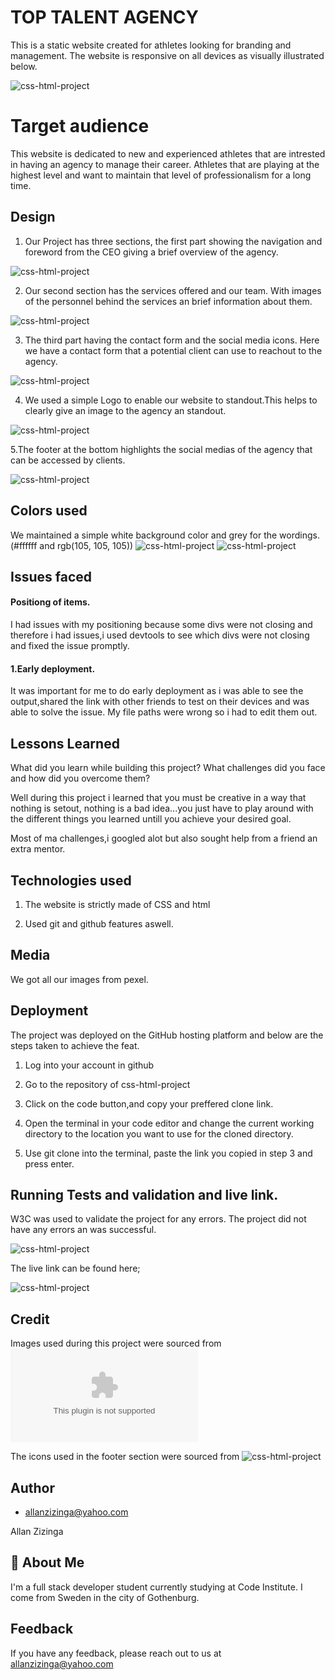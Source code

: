 # TOP TALENT AGENCY
This is a static website created for athletes looking for branding and management.
The website is responsive on all devices as visually illustrated below.

![css-html-project](assets/images/responsive.png)


# Target audience
This website is dedicated to new and experienced athletes that are intrested in having an agency to manage their career. Athletes that are playing at the highest level and want to maintain that level of professionalism for a long time.




 ## Design
1. Our Project has three sections, the first part showing  the navigation and foreword from the CEO giving a brief overview of the agency.

![css-html-project](assets/images/Alexa-new.png)

2. Our second section has the services offered and our team. With images of the personnel behind the services an brief information about them.

![css-html-project](assets/images/alexa2.png)

3. The third part having the contact form and the social media icons. Here we have a contact form that a potential client can use to reachout to the agency.

![css-html-project](assets/images/alexa3.png)

4. We used a simple Logo to enable our website to standout.This helps to clearly give an image to the agency an standout.

![css-html-project](assets/images/logo.png)

5.The footer at the bottom highlights the social medias of the agency that can be accessed by clients.

![css-html-project](assets/images/footer.png)


## Colors used

We maintained a simple white background color and grey for the wordings. (#ffffff and rgb(105, 105, 105))
![css-html-project](assets/images/white.png)
![css-html-project](assets/images/grey.png)

## Issues faced

#### Positiong of items.

I had issues with my positioning because some divs were not closing and therefore i had issues,i used devtools to see which divs were not closing and fixed the issue promptly.

#### 1.Early deployment.
It was important for me to do early deployment as i was able to see the output,shared the link with other friends to test on their devices and was able to solve the issue. My file paths were wrong so i had to edit them out.


## Lessons Learned

What did you learn while building this project? What challenges did you face and how did you overcome them?

Well during this project i learned that you must be creative in a way that nothing is setout, nothing is a bad idea...you just have to play around with the different things you learned untill you achieve your desired goal.

Most of ma challenges,i googled alot but also sought help from a friend  an extra mentor.

## Technologies used

1. The website is strictly made of CSS and html

2. Used git and github features aswell.

## Media

We got all our images from pexel.

## Deployment
The project was deployed on the GitHub hosting platform and below are the steps taken to achieve the feat.

1. Log into your account in github

2. Go to the repository of css-html-project

3. Click on the code button,and copy your preffered clone link.

4. Open the terminal in your code editor and change the current working directory to the location you want to use for the cloned directory.

5. Use git clone into the terminal, paste the link you copied in step 3 and press enter.


## Running Tests and validation and live link.

 W3C was used to validate the project for any errors. The project did not have any errors an was successful.

![css-html-project](assets/images/html%20validator.png)

The live link can be found here;

![css-html-project](https://allano256.github.io/top-talent/)

## Credit
Images used during this project were sourced from
 ![ReadMe](fontawesome.com)
 



The icons used in the footer section were sourced from 
![css-html-project](https://fontawesome.com/)


## Author

- [allanzizinga@yahoo.com](https://www.github.com/octokatherine)

Allan Zizinga


## 🚀 About Me
I'm a full stack developer student currently studying at Code Institute.
I come from Sweden in the city of Gothenburg.


## Feedback

If you have any feedback, please reach out to us at allanzizinga@yahoo.com



